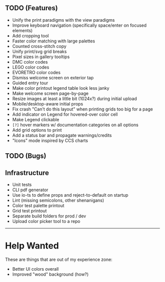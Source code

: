 ## TODO (Features)

* Unify the print paradigms with the view paradigms
* Improve keyboard navigation (specifically space/enter on focused elements)
* Add cropping tool
* Faster color matching with large palettes
* Counted cross-stitch copy
* Unify print/svg grid breaks
* Pixel sizes in gallery tooltips
* DMC color codes
* LEGO color codes
* EVORETRO color codes
* Dismiss welcome screen on exterior tap
* Guided entry tour
* Make color printout legend table look less janky
* Make welcome screen page-by-page
* Resize images at least a little bit (1024x?) during initial upload
* Mobile/desktop-aware initial props
* Fix crash "Can't do this layout" when printing grids too big for a page
* Add indicator on Legend for hovered-over color cell
* Make Legend clickable
* `[?]` hover markers w/ documentation categories on all options
* Add grid options to print
* Add a status bar and propagate warnings/credits
* "Icons" mode inspired by CCS charts

## TODO (Bugs)

## Infrastructure

* Unit tests
* CLI pdf generator
* Use io-ts to define props and reject-to-default on startup
* Lint (missing semicolons, other shenanigans)
* Color test palette printout
* Grid test printout
* Separate build folders for prod / dev
* Upload color picker tool to a repo

 ----

# Help Wanted

These are things that are out of my experience zone:

 * Better UI colors overall
 * Improved "wood" background (how?)

